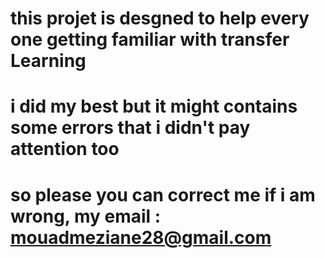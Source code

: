 # this projet is desgned to help every one getting familiar with transfer Learning 
# i did my best but it might contains some errors that i didn't pay attention too 
# so please you can correct me if i am wrong, my email : mouadmeziane28@gmail.com
